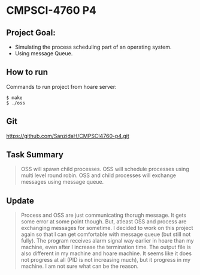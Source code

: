 # CMPSCI-4760 P4

## Project Goal:

* Simulating the process scheduling part of an operating system.
* Using message Queue.

## How to run
Commands to run project from hoare server:

```
$ make
$ ./oss 
```

## Git

https://github.com/SanzidaH/CMPSCI4760-p4.git

## Task Summary

> OSS will spawn child processes.
> OSS will schedule processes using multi level round robin. 
> OSS and child processes will exchange messages using message queue.

## Update
> Process and OSS are just communicating thorugh message. It gets some error at some point though. But, atleast OSS and process are exchanging messages for sometime. I decided to work on this project again so that I can get comfortable with message queue (but still not fully). 
> The program receives alarm signal way earlier in hoare than my machine, even after I increase the termination time. The output file is also different in my machine and hoare machine. It seems like it does not progress at all (PID is not increasing much), but it progress in my machine. I am not sure what can be the reason.  

